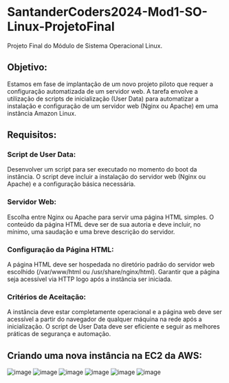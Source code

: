 # SantanderCoders2024-Mod1-SO-Linux-ProjetoFinal
Projeto Final do Módulo de Sistema Operacional Linux.

## Objetivo:
Estamos em fase de implantação de um novo projeto piloto que requer a configuração automatizada de um servidor web. A tarefa envolve a utilização de scripts de inicialização (User Data) para automatizar a instalação e configuração de um servidor web (Nginx ou Apache) em uma instância Amazon Linux.

##  Requisitos:

### Script de User Data:
Desenvolver um script para ser executado no momento do boot da instância. O script deve incluir a instalação do servidor web (Nginx ou Apache) e a configuração básica necessária.

### Servidor Web:
Escolha entre Nginx ou Apache para servir uma página HTML simples. O conteúdo da página HTML deve ser de sua autoria e deve incluir, no mínimo, uma saudação e uma breve descrição do servidor.

### Configuração da Página HTML:
A página HTML deve ser hospedada no diretório padrão do servidor web escolhido (/var/www/html ou /usr/share/nginx/html). Garantir que a página seja acessível via HTTP logo após a instância ser iniciada.

### Critérios de Aceitação:
A instância deve estar completamente operacional e a página web deve ser acessível a partir do navegador de qualquer máquina na rede após a inicialização. O script de User Data deve ser eficiente e seguir as melhores práticas de segurança e automação.


##  Criando uma nova instância na EC2 da AWS:
![image](https://github.com/user-attachments/assets/8ba6aca2-ce06-4e26-a7de-fdd7740de74f)
![image](https://github.com/user-attachments/assets/1fb7f6d5-42b5-41a7-9a15-486d61b461d4)
![image](https://github.com/user-attachments/assets/a4ca264f-e8dd-435b-9a26-6426b87cb9cd)
![image](https://github.com/user-attachments/assets/6951a49b-97f6-4809-8fc9-d04c689ab55c)
![image](https://github.com/user-attachments/assets/e33d8c60-e703-4b08-a59d-92e426c5b293)
![image](https://github.com/user-attachments/assets/2e10ed4e-6707-491c-8148-ab27ff125495)



